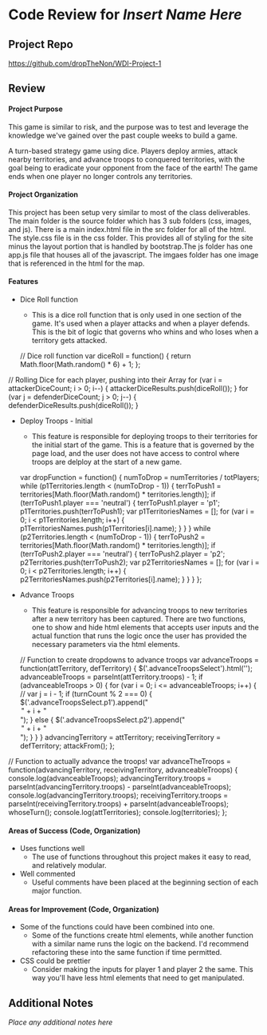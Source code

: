 # Code Review for _Insert Name Here_

## Project Repo

https://github.com/dropTheNon/WDI-Project-1

## Review

#### Project Purpose

This game is similar to risk, and the purpose was to test and leverage the knowledge we've gained over the past couple weeks to build a game.

A turn-based strategy game using dice. Players deploy armies, attack nearby territories, and advance troops to conquered territories, with the goal being to eradicate your opponent from the face of the earth! The game ends when one player no longer controls any territories.

#### Project Organization

This project has been setup very similar to most of the class deliverables. The main folder is the source folder which has 3 sub folders (css, images, and js). There is a main index.html file in the src folder for all of the html. The style.css file is in the css folder. This provides all of styling for the site minus the layout portion that is handled by bootstrap.The js folder has one app.js file that houses all of the javascript. The imgaes folder has one image that is referenced in the html for the map.

#### Features

* Dice Roll function
  * This is a dice roll function that is only used in one section of the game. It's used when a player attacks and when a player defends. This is the bit of logic that governs who whins and who loses when a territory gets attacked.

  // Dice roll function
var diceRoll = function() {
  return Math.floor(Math.random() * 6) + 1;
};

// Rolling Dice for each player, pushing into their Array
    for (var i = attackerDiceCount; i > 0; i--) {
      attackerDiceResults.push(diceRoll());
    }
    for (var j = defenderDiceCount; j > 0; j--) {
      defenderDiceResults.push(diceRoll());
    }

* Deploy Troops - Initial
  * This feature is responsible for deploying troops to their territories for the initial start of the game. This is a feature that is governed by the page load, and the user does not have access to control where troops are delploy at the start of a new game.

  var dropFunction = function() {
  numToDrop = numTerritories / totPlayers;
  while (p1Territories.length < (numToDrop - 1)) {
    terrToPush1 = territories[Math.floor(Math.random() * territories.length)];
    if (terrToPush1.player === 'neutral') {
      terrToPush1.player = 'p1';
      p1Territories.push(terrToPush1);
      var p1TerritoriesNames = [];
      for (var i = 0; i < p1Territories.length; i++) {
        p1TerritoriesNames.push(p1Territories[i].name);
      }
    }
  }
  while (p2Territories.length < (numToDrop - 1)) {
    terrToPush2 = territories[Math.floor(Math.random() * territories.length)];
    if (terrToPush2.player === 'neutral') {
      terrToPush2.player = 'p2';
      p2Territories.push(terrToPush2);
      var p2TerritoriesNames = [];
      for (var i = 0; i < p2Territories.length; i++) {
        p2TerritoriesNames.push(p2Territories[i].name);
      }
    }
  }
};

* Advance Troops
  * This feature is responsible for advancing troops to new territories after a new territory has been captured. There are two functions, one to show and hide html elements that accepts user inputs and the actual function that runs the logic once the user has provided the necessary parameters via the html elements.

  // Function to create dropdowns to advance troops
var advanceTroops = function(attTerritory, defTerritory) {
  $('.advanceTroopsSelect').html('<option value="0" disabled selected hidden>How many troops to advance?</option>');
  advanceableTroops = parseInt(attTerritory.troops) - 1;
  if (advanceableTroops > 0) {
    for (var i = 0; i <= advanceableTroops; i++) {
      // var j = i - 1;
      if (turnCount % 2 === 0) {
        $('.advanceTroopsSelect.p1').append("<option value='" + i + "'>" + i + "</option>");
      } else {
        $('.advanceTroopsSelect.p2').append("<option value='" + i + "'>" + i + "</option>");
      }
    }
  }
  advancingTerritory = attTerritory;
  receivingTerritory = defTerritory;
  attackFrom();
};

// Function to actually advance the troops!
var advanceTheTroops = function(advancingTerritory, receivingTerritory, advanceableTroops) {
  console.log(advanceableTroops);
  advancingTerritory.troops = parseInt(advancingTerritory.troops) - parseInt(advanceableTroops);
  console.log(advancingTerritory.troops);
  receivingTerritory.troops = parseInt(receivingTerritory.troops) + parseInt(advanceableTroops);
  whoseTurn();
  console.log(attTerritories);
  console.log(territories);
};

#### Areas of Success (Code, Organization)

* Uses functions well
  * The use of functions throughout this project makes it easy to read, and relatively modular.
* Well commented
  * Useful comments have been placed at the beginning section of each major function.

#### Areas for Improvement (Code, Organization)

* Some of the functions could have been combined into one.
  * Some of the functions create html elements, while another function with a similar name runs the logic on the backend. I'd recommend refactoring these into the same function if time permitted.
* CSS could be prettier
  * Consider making the inputs for player 1 and player 2 the same. This way you'll have less html elements that need to get manipulated.

## Additional Notes

_Place any additional notes here_
